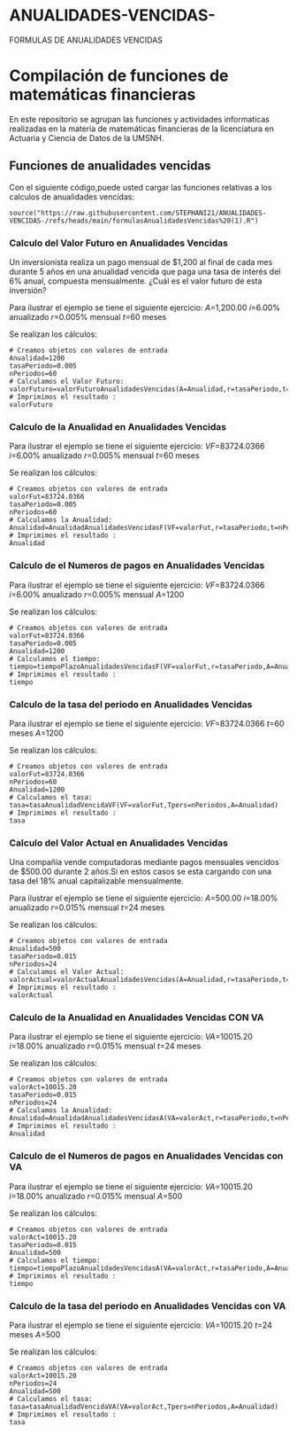 # ANUALIDADES-VENCIDAS-
FORMULAS DE ANUALIDADES VENCIDAS 
# Compilación de funciones de matemáticas financieras 

En este repositorio se agrupan las funciones y actividades informaticas realizadas en la materia de matemáticas financieras  de la licenciatura en Actuaria y Ciencia de Datos de la UMSNH.

## Funciones de anualidades vencidas 

Con el siguiente código,puede usted cargar las funciones relativas a los calculos de anualidades vencidas:

```{r}
source("https://raw.githubusercontent.com/STEPHANI21/ANUALIDADES-VENCIDAS-/refs/heads/main/formulasAnualidadesVencidas%20(1).R")
```


### Calculo del Valor Futuro en Anualidades Vencidas 

Un inversionista realiza un pago mensual de $1,200 al final de cada mes durante 5 años en una anualidad vencida que paga una tasa de interés del 6% anual, compuesta mensualmente. ¿Cuál es el valor futuro de esta inversión?

Para ilustrar el ejemplo se tiene el siguiente ejercicio:
$A$=1,200.00
$i$=6.00% anualizado
$r$=0.005% mensual
$t$=60 meses

Se realizan los cálculos:
```{r}
# Creamos objetos con valores de entrada
Anualidad=1200
tasaPeriodo=0.005
nPeriodos=60
# Calculamos el Valor Futuro:
valorFuturo=valorFuturoAnualidadesVencidas(A=Anualidad,r=tasaPeriodo,t=nPeriodos)
# Imprimimos el resultado :
valorFuturo
```

### Calculo de la Anualidad en Anualidades Vencidas 

Para ilustrar el ejemplo se tiene el siguiente ejercicio:
$VF$=83724.0366
$i$=6.00% anualizado
$r$=0.005% mensual
$t$=60 meses

Se realizan los cálculos:
```{r}
# Creamos objetos con valores de entrada
valorFut=83724.0366
tasaPeriodo=0.005
nPeriodos=60
# Calculamos la Anualidad:
Anualidad=AnualidadAnualidadesVencidasF(VF=valorFut,r=tasaPeriodo,t=nPeriodos)
# Imprimimos el resultado :
Anualidad
```
### Calculo de el Numeros de pagos en Anualidades Vencidas 

Para ilustrar el ejemplo se tiene el siguiente ejercicio:
$VF$=83724.0366
$i$=6.00% anualizado
$r$=0.005% mensual
$A$=1200

Se realizan los cálculos:
```{r}
# Creamos objetos con valores de entrada
valorFut=83724.0366
tasaPeriodo=0.005
Anualidad=1200
# Calculamos el tiempo:
tiempo=tiempoPlazoAnualidadesVencidasF(VF=valorFut,r=tasaPeriodo,A=Anualidad)
# Imprimimos el resultado :
tiempo
```
### Calculo de la tasa del periodo en Anualidades Vencidas 

Para ilustrar el ejemplo se tiene el siguiente ejercicio:
$VF$=83724.0366
$t$=60 meses
$A$=1200

Se realizan los cálculos:
```{r}
# Creamos objetos con valores de entrada
valorFut=83724.0366
nPeriodos=60
Anualidad=1200
# Calculamos el tasa:
tasa=tasaAnualidadVencidaVF(VF=valorFut,Tpers=nPeriodos,A=Anualidad)
# Imprimimos el resultado :
tasa
```
### Calculo del Valor Actual en Anualidades Vencidas

Una compañia vende computadoras mediante pagos mensuales vencidos de $500.00 durante 2 años.Si en estos casos se esta cargando con una tasa del 18% anual capitalizable mensualmente.

Para ilustrar el ejemplo se tiene el siguiente ejercicio:
$A$=500.00
$i$=18.00% anualizado
$r$=0.015% mensual
$t$=24 meses

Se realizan los cálculos:
```{r}
# Creamos objetos con valores de entrada
Anualidad=500
tasaPeriodo=0.015
nPeriodos=24
# Calculamos el Valor Actual:
valorActual=valorActualAnualidadesVencidas(A=Anualidad,r=tasaPeriodo,t=nPeriodos)
# Imprimimos el resultado :
valorActual
```
### Calculo de la Anualidad en Anualidades Vencidas CON VA

Para ilustrar el ejemplo se tiene el siguiente ejercicio:
$VA$=10015.20
$i$=18.00% anualizado
$r$=0.015% mensual
$t$=24 meses

Se realizan los cálculos:
```{r}
# Creamos objetos con valores de entrada
valorAct=10015.20
tasaPeriodo=0.015
nPeriodos=24
# Calculamos la Anualidad:
Anualidad=AnualidadAnualidadesVencidasA(VA=valorAct,r=tasaPeriodo,t=nPeriodos)
# Imprimimos el resultado :
Anualidad
```
### Calculo de el Numeros de pagos en Anualidades Vencidas con VA

Para ilustrar el ejemplo se tiene el siguiente ejercicio:
$VA$=10015.20
$i$=18.00% anualizado
$r$=0.015% mensual
$A$=500

Se realizan los cálculos:
```{r}
# Creamos objetos con valores de entrada
valorAct=10015.20
tasaPeriodo=0.015
Anualidad=500
# Calculamos el tiempo:
tiempo=tiempoPlazoAnualidadesVencidasA(VA=valorAct,r=tasaPeriodo,A=Anualidad)
# Imprimimos el resultado :
tiempo
```
### Calculo de la tasa del periodo en Anualidades Vencidas con VA

Para ilustrar el ejemplo se tiene el siguiente ejercicio:
$VA$=10015.20
$t$=24 meses
$A$=500

Se realizan los cálculos:
```{r}
# Creamos objetos con valores de entrada
valorAct=10015.20
nPeriodos=24
Anualidad=500
# Calculamos el tasa:
tasa=tasaAnualidadVencidaVA(VA=valorAct,Tpers=nPeriodos,A=Anualidad)
# Imprimimos el resultado :
tasa
```
